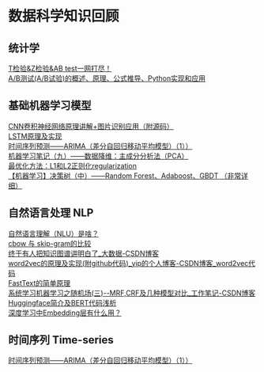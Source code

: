 # 数据科学知识回顾
## 统计学
[T检验&Z检验&AB test一网打尽！](https://zhuanlan.zhihu.com/p/283303098)<br>
[A/B测试(A/B试验)的概述、原理、公式推导、Python实现和应用](https://zhuanlan.zhihu.com/p/346602966)
## 基础机器学习模型
[CNN卷积神经网络原理讲解+图片识别应用（附源码）](https://blog.csdn.net/kun1280437633/article/details/80817129)<br>
[LSTM原理及实现](https://blog.csdn.net/weixin_44162104/article/details/88660003)<br>
[时间序列预测——ARIMA（差分自回归移动平均模型）（1））](https://blog.csdn.net/qifeidemumu/article/details/88761964)<br>
[机器学习笔记（九）——数据降维：主成分分析法（PCA）](https://blog.csdn.net/weixin_43312354/article/details/105653308)<br>
[最优化方法：L1和L2正则化regularization](https://blog.csdn.net/pipisorry/article/details/52108040)<br>
[【机器学习】决策树（中）——Random Forest、Adaboost、GBDT （非常详细）](https://zhuanlan.zhihu.com/p/86263786)<br>
## 自然语言处理 NLP
[自然语言理解（NLU）是啥？](https://zhuanlan.zhihu.com/p/143221527)<br>
[cbow 与 skip-gram的比较](https://zhuanlan.zhihu.com/p/37477611)<br>
[终于有人把知识图谱讲明白了_大数据-CSDN博客](https://blog.csdn.net/zw0Pi8G5C1x/article/details/113930459)<br>
[word2vec的原理及实现(附github代码)_yip的个人博客-CSDN博客_word2vec代码](https://blog.csdn.net/qq_30189255/article/details/103049569)<br>
[FastText的简单原理](https://blog.csdn.net/yangfengling1023/article/details/86614797)<br>
[系统学习机器学习之随机场(三)--MRF,CRF及几种模型对比_工作笔记-CSDN博客](https://blog.csdn.net/App_12062011/article/details/53665360)<br>
[Huggingface简介及BERT代码浅析](https://zhuanlan.zhihu.com/p/120315111)<br>
[深度学习中Embedding层有什么用？](https://blog.csdn.net/u010412858/article/details/77848878)<br>
## 时间序列 Time-series
[时间序列预测——ARIMA（差分自回归移动平均模型）（1））](https://blog.csdn.net/qifeidemumu/article/details/88761964)<br>
